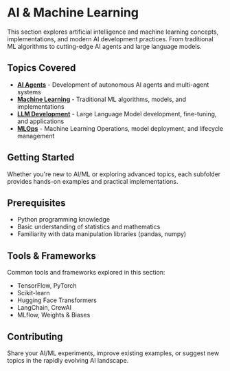 # AI & Machine Learning

This section explores artificial intelligence and machine learning concepts, implementations, and modern AI development practices. From traditional ML algorithms to cutting-edge AI agents and large language models.

## Topics Covered

- **[AI Agents](ai_agents/)** - Development of autonomous AI agents and multi-agent systems
- **[Machine Learning](machine_learning/)** - Traditional ML algorithms, models, and implementations
- **[LLM Development](llm_development/)** - Large Language Model development, fine-tuning, and applications
- **[MLOps](mlops/)** - Machine Learning Operations, model deployment, and lifecycle management

## Getting Started

Whether you're new to AI/ML or exploring advanced topics, each subfolder provides hands-on examples and practical implementations.

## Prerequisites

- Python programming knowledge
- Basic understanding of statistics and mathematics
- Familiarity with data manipulation libraries (pandas, numpy)

## Tools & Frameworks

Common tools and frameworks explored in this section:
- TensorFlow, PyTorch
- Scikit-learn
- Hugging Face Transformers
- LangChain, CrewAI
- MLflow, Weights & Biases

## Contributing

Share your AI/ML experiments, improve existing examples, or suggest new topics in the rapidly evolving AI landscape.
